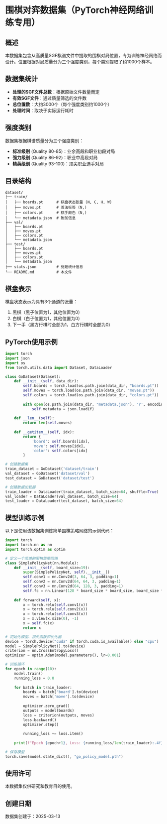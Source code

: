 # 围棋对弈数据集（PyTorch神经网络训练专用）

## 概述

本数据集包含从高质量SGF棋谱文件中提取的围棋对局位置，专为训练神经网络而设计。位置根据对局质量分为三个强度类别，每个类别提取了约1000个样本。

## 数据集统计

- **处理的SGF文件总数**：根据原始文件数量而定
- **有效SGF文件**：通过质量筛选的文件数
- **总位置数**：大约3000个（每个强度类别约1000个）
- **处理时间**：取决于实际运行耗时

## 强度类别

数据集根据棋谱质量分为三个强度类别：

- **标准级别** (Quality 80-85)：业余高段和职业初段对局
- **强力级别** (Quality 86-92)：职业中高段对局
- **精英级别** (Quality 93-100)：顶尖职业选手对局

## 目录结构

```
dataset/
├── train/
│   ├── boards.pt      # 棋盘状态张量 (N, C, H, W)
│   ├── moves.pt       # 着法标签 (N,)
│   ├── colors.pt      # 棋手颜色 (N,)
│   └── metadata.json  # 附加信息
├── val/
│   ├── boards.pt
│   ├── moves.pt
│   ├── colors.pt
│   └── metadata.json
├── test/
│   ├── boards.pt
│   ├── moves.pt
│   ├── colors.pt
│   └── metadata.json
├── stats.json         # 处理统计信息
└── README.md          # 本文件
```

## 棋盘表示

棋盘状态表示为具有3个通道的张量：
1. 黑棋（黑子位置为1，其他位置为0）
2. 白棋（白子位置为1，其他位置为0）
3. 下一手（黑方行棋时全部为1，白方行棋时全部为0）

## PyTorch使用示例

```python
import torch
import json
import os
from torch.utils.data import Dataset, DataLoader

class GoDataset(Dataset):
    def __init__(self, data_dir):
        self.boards = torch.load(os.path.join(data_dir, "boards.pt"))
        self.moves = torch.load(os.path.join(data_dir, "moves.pt"))
        self.colors = torch.load(os.path.join(data_dir, "colors.pt"))
        
        with open(os.path.join(data_dir, "metadata.json"), 'r', encoding='utf-8') as f:
            self.metadata = json.load(f)
    
    def __len__(self):
        return len(self.moves)
    
    def __getitem__(self, idx):
        return {
            'board': self.boards[idx],
            'move': self.moves[idx],
            'color': self.colors[idx]
        }

# 创建数据集
train_dataset = GoDataset('dataset/train')
val_dataset = GoDataset('dataset/val')
test_dataset = GoDataset('dataset/test')

# 创建数据加载器
train_loader = DataLoader(train_dataset, batch_size=64, shuffle=True)
val_loader = DataLoader(val_dataset, batch_size=64)
test_loader = DataLoader(test_dataset, batch_size=64)
```

## 模型训练示例

以下是使用该数据集训练简单围棋策略网络的示例代码：

```python
import torch
import torch.nn as nn
import torch.optim as optim

# 定义一个简单的围棋策略网络
class SimplePolicyNet(nn.Module):
    def __init__(self, board_size=19):
        super(SimplePolicyNet, self).__init__()
        self.conv1 = nn.Conv2d(3, 64, 3, padding=1)
        self.conv2 = nn.Conv2d(64, 64, 3, padding=1)
        self.conv3 = nn.Conv2d(64, 128, 3, padding=1)
        self.fc = nn.Linear(128 * board_size * board_size, board_size * board_size)
        
    def forward(self, x):
        x = torch.relu(self.conv1(x))
        x = torch.relu(self.conv2(x))
        x = torch.relu(self.conv3(x))
        x = x.view(x.size(0), -1)
        x = self.fc(x)
        return x

# 初始化模型、损失函数和优化器
device = torch.device("cuda" if torch.cuda.is_available() else "cpu")
model = SimplePolicyNet().to(device)
criterion = nn.CrossEntropyLoss()
optimizer = optim.Adam(model.parameters(), lr=0.001)

# 训练循环
for epoch in range(10):
    model.train()
    running_loss = 0.0
    
    for batch in train_loader:
        boards = batch['board'].to(device)
        moves = batch['move'].to(device)
        
        optimizer.zero_grad()
        outputs = model(boards)
        loss = criterion(outputs, moves)
        loss.backward()
        optimizer.step()
        
        running_loss += loss.item()
    
    print(f"Epoch {epoch+1}, Loss: {running_loss/len(train_loader):.4f}")

# 保存模型
torch.save(model.state_dict(), "go_policy_model.pth")
```

## 使用许可

本数据集仅供研究和教育目的使用。

## 创建日期

数据集创建于：2025-03-13
